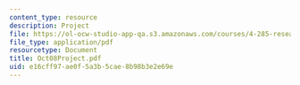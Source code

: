 ```yaml
---
content_type: resource
description: Project
file: https://ol-ocw-studio-app-qa.s3.amazonaws.com/courses/4-285-research-topics-in-architecture-citizen-centered-design-of-open-governance-systems-fall-2002/e16cff97ae0f5a3b5cae8b98b3e2e69e_Oct08Project.pdf
file_type: application/pdf
resourcetype: Document
title: Oct08Project.pdf
uid: e16cff97-ae0f-5a3b-5cae-8b98b3e2e69e
---
```

